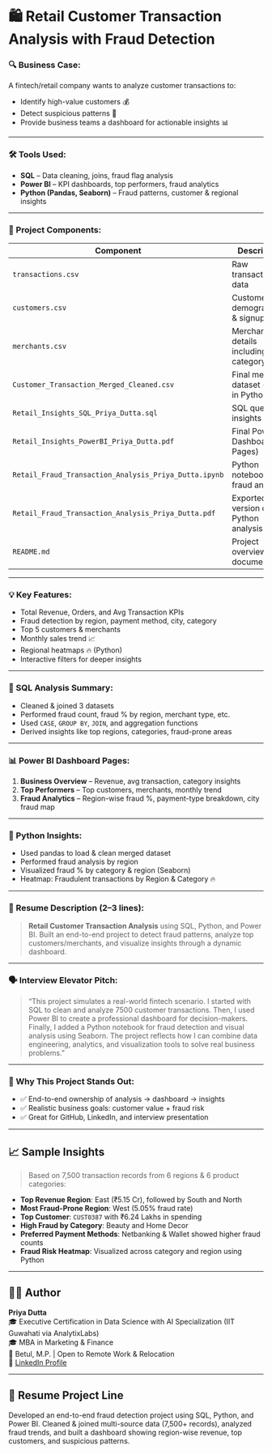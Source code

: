 
# 🛍️ Retail Customer Transaction Analysis with Fraud Detection

### 🔍 Business Case:
A fintech/retail company wants to analyze customer transactions to:
- Identify high-value customers 💰  
- Detect suspicious patterns 🚨  
- Provide business teams a dashboard for actionable insights 📊

---

### 🛠️ Tools Used:
- **SQL** – Data cleaning, joins, fraud flag analysis  
- **Power BI** – KPI dashboards, top performers, fraud analytics  
- **Python (Pandas, Seaborn)** – Fraud patterns, customer & regional insights  

---

### 📂 Project Components:
| Component | Description |
|----------|-------------|
| `transactions.csv` | Raw transaction data |
| `customers.csv` | Customer demographic & signup info |
| `merchants.csv` | Merchant details including city, category |
| `Customer_Transaction_Merged_Cleaned.csv` | Final merged dataset (used in Python) |
| `Retail_Insights_SQL_Priya_Dutta.sql` | SQL queries + insights |
| `Retail_Insights_PowerBI_Priya_Dutta.pdf` | Final Power BI Dashboard (3 Pages) |
| `Retail_Fraud_Transaction_Analysis_Priya_Dutta.ipynb` | Python notebook with fraud analysis |
| `Retail_Fraud_Transaction_Analysis_Priya_Dutta.pdf` | Exported PDF version of Python analysis |
| `README.md` | Project overview & documentation |

---

### 💡 Key Features:
- Total Revenue, Orders, and Avg Transaction KPIs  
- Fraud detection by region, payment method, city, category  
- Top 5 customers & merchants  
- Monthly sales trend 📈  
- Regional heatmaps 🔥 (Python)  
- Interactive filters for deeper insights  

---

### 🧠 SQL Analysis Summary:
- Cleaned & joined 3 datasets  
- Performed fraud count, fraud % by region, merchant type, etc.  
- Used `CASE`, `GROUP BY`, `JOIN`, and aggregation functions  
- Derived insights like top regions, categories, fraud-prone areas  

---

### 📊 Power BI Dashboard Pages:
1. **Business Overview** – Revenue, avg transaction, category insights  
2. **Top Performers** – Top customers, merchants, monthly trend  
3. **Fraud Analytics** – Region-wise fraud %, payment-type breakdown, city fraud map  

---

### 🐍 Python Insights:
- Used pandas to load & clean merged dataset  
- Performed fraud analysis by region  
- Visualized fraud % by category & region (Seaborn)  
- Heatmap: Fraudulent transactions by Region & Category 🔥  

---

### 💼 Resume Description (2–3 lines):
> **Retail Customer Transaction Analysis** using SQL, Python, and Power BI. Built an end-to-end project to detect fraud patterns, analyze top customers/merchants, and visualize insights through a dynamic dashboard.

---

### 🗣️ Interview Elevator Pitch:
> “This project simulates a real-world fintech scenario. I started with SQL to clean and analyze 7500 customer transactions. Then, I used Power BI to create a professional dashboard for decision-makers. Finally, I added a Python notebook for fraud detection and visual analysis using Seaborn. The project reflects how I can combine data engineering, analytics, and visualization tools to solve real business problems.”

---

### 📌 Why This Project Stands Out:
- ✅ End-to-end ownership of analysis → dashboard → insights  
- ✅ Realistic business goals: customer value + fraud risk  
- ✅ Great for GitHub, LinkedIn, and interview presentation  

---

## 📈 Sample Insights

> Based on 7,500 transaction records from 6 regions & 6 product categories:

- **Top Revenue Region**: East (₹5.15 Cr), followed by South and North  
- **Most Fraud-Prone Region**: West (5.05% fraud rate)  
- **Top Customer**: `CUST0387` with ₹6.24 Lakhs in spending  
- **High Fraud by Category**: Beauty and Home Decor  
- **Preferred Payment Methods**: Netbanking & Wallet showed higher fraud counts  
- **Fraud Risk Heatmap**: Visualized across category and region using Python  

---

## 🧑‍💼 Author

**Priya Dutta**  
🎓 Executive Certification in Data Science with AI Specialization (IIT Guwahati via AnalytixLabs)  
🎓 MBA in Marketing & Finance  
📍 Betul, M.P. | Open to Remote Work & Relocation  
🔗 [LinkedIn Profile](https://www.linkedin.com/in/priya-dutta-b2541b14b)

---

## 💬 Resume Project Line

Developed an end-to-end fraud detection project using SQL, Python, and Power BI. Cleaned & joined multi-source data (7,500+ records), analyzed fraud trends, and built a dashboard showing region-wise revenue, top customers, and suspicious patterns.
